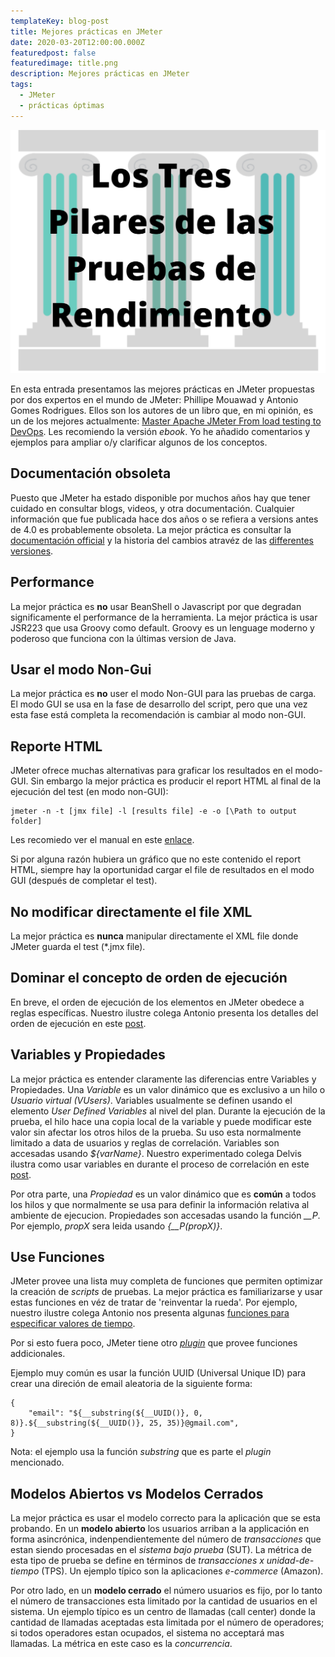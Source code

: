 ```yaml
---
templateKey: blog-post
title: Mejores prácticas en JMeter
date: 2020-03-20T12:00:00.000Z
featuredpost: false
featuredimage: title.png
description: Mejores prácticas en JMeter
tags:
  - JMeter
  - prácticas óptimas 
---
```

![image](title.png)

En esta entrada presentamos las mejores prácticas en JMeter propuestas por dos expertos en el mundo de JMeter: Phillipe Mouawad y Antonio Gomes Rodrigues. Ellos son los autores de un libro que, en mi opinión, es un de los mejores actualmente: [Master Apache JMeter From load testing to DevOps](https://leanpub.com/master-jmeter-from-load-test-to-devops). Les recomiendo la versión *ebook*. Yo he añadido comentarios y ejemplos para ampliar o/y clarificar algunos de los conceptos.

## Documentación obsoleta

Puesto que JMeter ha estado disponible por muchos años hay que tener cuidado en consultar blogs, videos, y otra documentación. Cualquier información que fue publicada hace dos años o se refiera a versions antes de 4.0 es probablemente obsoleta. La mejor práctica es consultar la [documentación official](https://jmeter.apache.org/usermanual/index.html) y la historia del cambios atravéz de las [differentes versiones](https://jmeter.apache.org/changes_history.html).

## Performance

La mejor práctica es **no** usar BeanShell o Javascript por que degradan significamente el performance de la herramienta. La mejor práctica is usar JSR223 que usa Groovy como default. Groovy es un lenguage moderno y poderoso que funciona con la últimas version de Java.

## Usar el modo Non-Gui

La mejor práctica es **no** user el modo Non-GUI para las pruebas de carga. El modo GUI se usa en la fase de desarrollo del script, pero que una vez esta fase está completa la recomendación is cambiar al modo non-GUI.

## Reporte HTML

JMeter ofrece muchas alternativas para graficar los resultados en el modo-GUI. Sin embargo la mejor práctica es producir el report HTML al final de la ejecución del test (en modo non-GUI):
```
jmeter -n -t [jmx file] -l [results file] -e -o [\Path to output folder]
```
Les recomiedo ver el manual en este [enlace](https://jmeter.apache.org/usermanual/generating-dashboard.html).

Si por alguna razón hubiera un gráfico que no este contenido el report HTML, siempre hay la oportunidad cargar el file de resultados en el modo GUI (después de completar el test).

## No modificar directamente el file XML

La mejor práctica es **nunca** manipular directamente el XML file donde JMeter guarda el test (*.jmx file).

## Dominar el concepto de orden de ejecución

En breve, el orden de ejecución de los elementos en JMeter obedece a reglas específicas. Nuestro ilustre colega Antonio presenta los detalles del orden de ejecución en este [post](https://jmeterenespanol.org/blog/2019-10-04-ejecucion-antonio/).

## Variables y Propiedades

La mejor práctica es entender claramente las diferencias entre Variables y Propiedades.  Una *Variable* es un valor dinámico que es exclusivo a un hilo o *Usuario virtual (VUsers)*. Variables usualmente se definen usando el elemento *User Defined Variables* al nivel del plan. Durante la ejecución de la prueba, el hilo hace una copia local de la variable y puede modificar este valor sin afectar los otros hilos de la prueba. Su uso esta normalmente limitado a data de usuarios y reglas de correlación. Variables son accesadas usando *${varName}*. Nuestro experimentado colega Delvis ilustra como usar variables en durante el proceso de correlación en este [post](https://jmeterenespanol.org/blog/2019-11-22-correlacion-delvis/).

Por otra parte, una *Propiedad* es un valor dinámico que es **común** a todos los hilos y que normalmente se usa para definir la información relativa al ambiente de ejecucion. Propiedades son accesadas usando la función *__P*. Por ejemplo, *propX* sera leida usando *{__P(propX)}*.

## Use Funciones

JMeter provee una lista muy completa de funciones que permiten optimizar la creación de *scripts* de pruebas. La mejor práctica es familiarizarse y usar estas funciones en véz de tratar de 'reinventar la rueda'. Por ejemplo, nuestro ilustre colega Antonio nos presenta algunas [funciones para especificar valores de tiempo](https://jmeterenespanol.org/blog/2019-11-15-functiempo-delvis/).

Por si esto fuera poco, JMeter tiene otro [*plugin*](https://jmeter-plugins.org/wiki/Functions/) que provee funciones addicionales.

Ejemplo muy común es usar la función UUID (Universal Unique ID) para crear una direción de email aleatoria de la siguiente forma:
```
{
    "email": "${__substring(${__UUID()}, 0, 8)}.${__substring(${__UUID()}, 25, 35)}@gmail.com", 
}
```
Nota: el ejemplo usa la función *substring* que es parte el *plugin* mencionado.

## Modelos Abiertos vs Modelos Cerrados

La mejor práctica es usar el modelo correcto para la aplicación que se esta probando. En un **modelo abierto** los usuarios arriban a la applicación en forma asincrónica, indenpendientemente del número de *transacciones* que estan siendo procesadas en el *sistema bajo prueba* (SUT). La métrica de esta tipo de prueba se define en términos de *transacciones x unidad-de-tiempo* (TPS). Un ejemplo típico son la aplicaciones *e-commerce* (Amazon).

Por otro lado, en un **modelo cerrado** el número usuarios es fijo, por lo tanto el número de transacciones esta limitado por la cantidad de usuarios en el sistema. Un ejemplo típico es un centro de llamadas (call center) donde la cantidad de llamadas aceptadas esta limitada por el número de operadores; si todos operadores estan ocupados, el sistema no acceptará mas llamadas. La métrica en este caso es la *concurrencia*.
